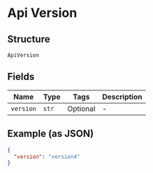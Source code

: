 
# Api Version

## Structure

`ApiVersion`

## Fields

| Name | Type | Tags | Description |
|  --- | --- | --- | --- |
| `version` | `str` | Optional | - |

## Example (as JSON)

```json
{
  "version": "version4"
}
```

